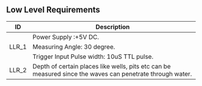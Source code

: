 ## Low Level Requirements

| ID             | Description                                                           |
| ----------------- | ------------------------------------------------------------------ |
|           | Power Supply :+5V DC. |
| LLR_1 | Measuring Angle: 30 degree. |                                                                                                                                       
|           | Trigger Input Pulse width: 10uS TTL pulse. |
| LLR_2 | Depth of certain places like wells, pits etc can be measured since the waves can penetrate through water. |
